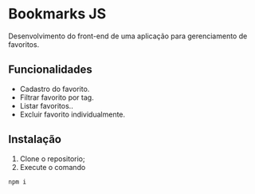 # Bookmarks JS
Desenvolvimento do front-end de uma aplicação para gerenciamento de favoritos.


## Funcionalidades
* Cadastro do favorito.
* Filtrar favorito por tag.
* Listar favoritos..
* Excluir favorito individualmente.


## Instalação
1. Clone o repositorio;
2. Execute o comando
```
npm i
```
